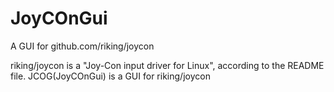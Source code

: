 # JoyCOnGui
A GUI for github.com/riking/joycon

riking/joycon is a "Joy-Con input driver for Linux", according to the README file. JCOG(JoyCOnGui) is a GUI for riking/joycon
